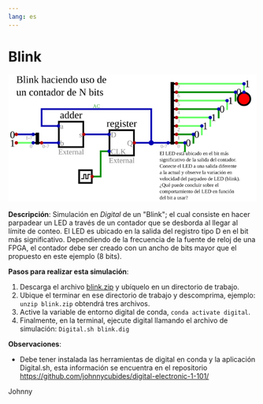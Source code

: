 ```yaml
---
lang: es
---
```


# Blink

![Blink](./blink.svg)

**Descripción**: Simulación en *Digital* de un "Blink"; el cual consiste en hacer parpadear
un LED a través de un contador que se desborda al llegar al límite de conteo. El LED
es ubicado en la salida del registro tipo D en el bit más significativo. Dependiendo
de la frecuencia de la fuente de reloj de una FPGA, el contador debe ser creado 
con un ancho de bits mayor que el propuesto en este ejemplo (8 bits).

**Pasos para realizar esta simulación**:

1. Descarga el archivo [blink.zip](./blink.zip) y ubíquelo en un directorio de trabajo.
2. Ubique el terminar en ese directorio de trabajo y descomprima, ejemplo: `unzip blink.zip`
obtendrá tres archivos.
3. Active la variable de entorno digital de conda, `conda activate digital`.
4. Finalmente, en la terminal, ejecute digital llamando el archivo de simulación: `Digital.sh blink.dig`

**Observaciones**:
* Debe tener instalada las herramientas de digital en conda y la aplicación Digital.sh, esta información se encuentra en el repositorio https://github.com/johnnycubides/digital-electronic-1-101/

Johnny
